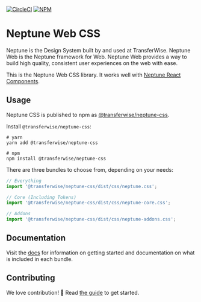 [![CircleCI](https://circleci.com/gh/transferwise/neptune-web.svg?style=shield)](https://circleci.com/gh/transferwise/neptune-web) [![NPM](https://badge.fury.io/js/%40transferwise%2Fneptune-css.svg)](https://www.npmjs.com/package/@transferwise/neptune-css)

# Neptune Web CSS

Neptune is the Design System built by and used at TransferWise. Neptune Web is the Neptune framework for Web. Neptune Web provides a way to build high quality, consistent user experiences on the web with ease.

This is the Neptune Web CSS library. It works well with [Neptune React Components](https://github.com/transferwise/neptune-web/tree/main/packages/components).

## Usage

Neptune CSS is published to npm as [@transferwise/neptune-css](https://www.npmjs.com/package/@transferwise/neptune-css).

Install `@transferwise/neptune-css`:

```
# yarn
yarn add @transferwise/neptune-css

# npm
npm install @transferwise/neptune-css
```

There are three bundles to choose from, depending on your needs:

```js
// Everything
import '@transferwise/neptune-css/dist/css/neptune.css';

// Core (Including Tokens)
import '@transferwise/neptune-css/dist/css/neptune-core.css';

// Addons
import '@transferwise/neptune-css/dist/css/neptune-addons.css';
```

## Documentation

Visit the [docs](https://transferwise.github.io/neptune-web) for information on getting started and documentation on what is included in each bundle.

## Contributing

We love contribution! 🙏 Read [the guide](https://github.com/transferwise/neptune-web/blob/main/packages/css/CONTRIBUTING.md) to get started.
